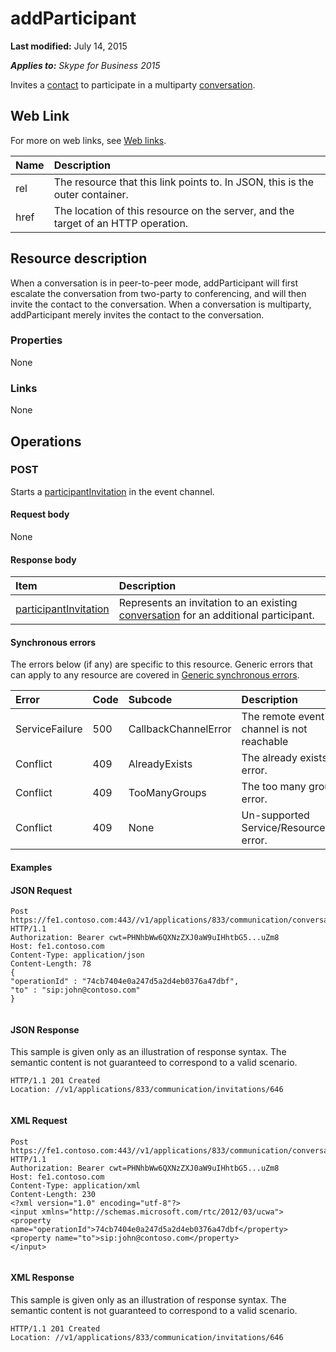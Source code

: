 
# addParticipant 

 **Last modified:** July 14, 2015

 _**Applies to:** Skype for Business 2015_

Invites a [contact](contact_ref.md) to participate in a multiparty [conversation](conversation_ref.md). 

## Web Link
<a name="sectionSection0"> </a>

For more on web links, see [Web links](WebLinks.md).



|**Name**|**Description**|
|:-----|:-----|
|rel|The resource that this link points to. In JSON, this is the outer container.|
|href|The location of this resource on the server, and the target of an HTTP operation.|

## Resource description
<a name="sectionSection1"> </a>

When a conversation is in peer-to-peer mode, addParticipant will first escalate the conversation from two-party to conferencing, and will then invite the contact to the conversation. When a conversation is multiparty, addParticipant merely invites the contact to the conversation. 


### Properties

None


### Links

None


## Operations
<a name="sectionSection2"> </a>




### POST

Starts a [participantInvitation](participantInvitation_ref.md) in the event channel.


#### Request body

None


#### Response body



|**Item**|**Description**|
|:-----|:-----|
| [participantInvitation](participantInvitation_ref.md)|Represents an invitation to an existing [conversation](conversation_ref.md) for an additional participant.|

#### Synchronous errors

The errors below (if any) are specific to this resource. Generic errors that can apply to any resource are covered in [Generic synchronous errors](GenericSynchronousErrors.md).



|**Error**|**Code**|**Subcode**|**Description**|
|:-----|:-----|:-----|:-----|
|ServiceFailure|500|CallbackChannelError|The remote event channel is not reachable|
|Conflict|409|AlreadyExists|The already exists error.|
|Conflict|409|TooManyGroups|The too many groups error.|
|Conflict|409|None|Un-supported Service/Resource/API error.|

#### Examples




#### JSON Request


```
Post https://fe1.contoso.com:443//v1/applications/833/communication/conversations/802/addParticipant HTTP/1.1
Authorization: Bearer cwt=PHNhbWw6QXNzZXJ0aW9uIHhtbG5...uZm8
Host: fe1.contoso.com
Content-Type: application/json
Content-Length: 78
{
"operationId" : "74cb7404e0a247d5a2d4eb0376a47dbf",
"to" : "sip:john@contoso.com"
}
									
```


#### JSON Response

This sample is given only as an illustration of response syntax. The semantic content is not guaranteed to correspond to a valid scenario.


```
HTTP/1.1 201 Created
Location: //v1/applications/833/communication/invitations/646
									
```


#### XML Request


```
Post https://fe1.contoso.com:443//v1/applications/833/communication/conversations/802/addParticipant HTTP/1.1
Authorization: Bearer cwt=PHNhbWw6QXNzZXJ0aW9uIHhtbG5...uZm8
Host: fe1.contoso.com
Content-Type: application/xml
Content-Length: 230
<?xml version="1.0" encoding="utf-8"?>
<input xmlns="http://schemas.microsoft.com/rtc/2012/03/ucwa">
<property name="operationId">74cb7404e0a247d5a2d4eb0376a47dbf</property>
<property name="to">sip:john@contoso.com</property>
</input>
									
```


#### XML Response

This sample is given only as an illustration of response syntax. The semantic content is not guaranteed to correspond to a valid scenario.


```
HTTP/1.1 201 Created
Location: //v1/applications/833/communication/invitations/646
									
```

